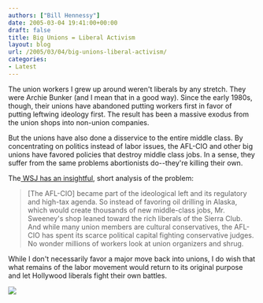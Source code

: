 ```yaml
---
authors: ["Bill Hennessy"]
date: 2005-03-04 19:41:00+00:00
draft: false
title: Big Unions = Liberal Activism
layout: blog
url: /2005/03/04/big-unions-liberal-activism/
categories:
- Latest
---
```


The union workers I grew up around weren't liberals by any stretch. They were Archie Bunker (and I mean that in a good way). Since the early 1980s, though, their unions have abandoned putting workers first in favor of putting leftwing ideology first. The result has been a massive exodus from the union shops into non-union companies.




But the unions have also done a disservice to the entire middle class. By concentrating on politics instead of labor issues, the AFL-CIO and other big unions have favored policies that destroy middle class jobs. In a sense, they suffer from the same problems abortionists do--they're killing their own.




The[ WSJ has an insightful](https://online.wsj.com/article/1,,SB110989783333870237,00.html?mod=TOPIC), short analysis of the problem:




> 

> 
> [The AFL-CIO] became part of the ideological left and its regulatory and high-tax agenda. So instead of favoring oil drilling in Alaska, which would create thousands of new middle-class jobs, Mr. Sweeney's shop leaned toward the rich liberals of the Sierra Club. And while many union members are cultural conservatives, the AFL-CIO has spent its scarce political capital fighting conservative judges. No wonder millions of workers look at union organizers and shrug.
> 
> 




While I don't necessarily favor a major move back into unions, I do wish that what remains of the labor movement would return to its original purpose and let Hollywood liberals fight their own battles.

![](https://blog.billhennessy.com/aggbug.aspx?PostID=1297)

